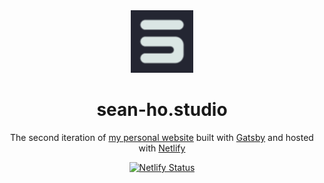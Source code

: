 <div align="center">
  <img alt="Logo" src="https://raw.githubusercontent.com/seanho96/portfolio-v2/master/src/images/logo.png" width="100" />
</div>
<h1 align="center">
  sean-ho.studio
</h1>
<p align="center">
  The second iteration of <a href="https://sean-ho.studio" target="_blank">my personal website</a> built with <a href="https://www.gatsbyjs.org/" target="_blank">Gatsby</a> and hosted with <a href="https://www.netlify.com/" target="_blank">Netlify</a>
</p>
<p align="center">
  <a href="https://app.netlify.com/sites/sean-ho/deploys" target="_blank">
    <img src="https://api.netlify.com/api/v1/badges/9df091e3-d06e-4227-8df1-ea2738aaf4ae/deploy-status" alt="Netlify Status" />
  </a>
</p>
